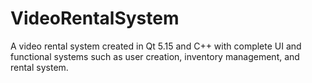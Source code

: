 # VideoRentalSystem
A video rental system created in Qt 5.15 and C++ with complete UI and functional systems such as user creation, inventory management, and rental system.
